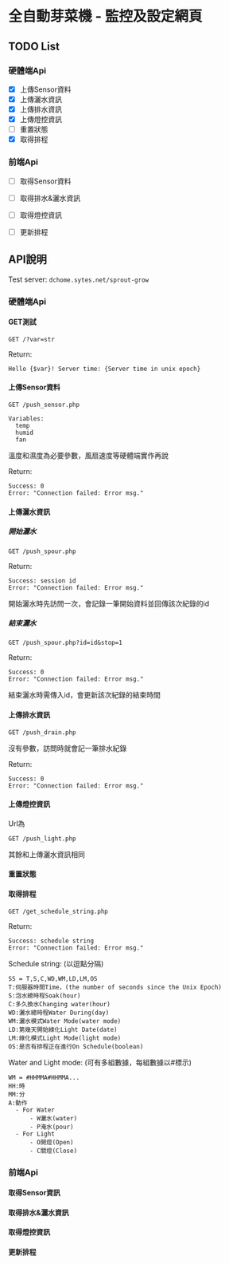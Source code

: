 # 全自動芽菜機 - 監控及設定網頁

## TODO List
### 硬體端Api
- [x] 上傳Sensor資料
- [x] 上傳灑水資訊
- [x] 上傳排水資訊
- [x] 上傳燈控資訊
- [ ] 重置狀態
- [x] 取得排程

### 前端Api
- [ ] 取得Sensor資料
- [ ] 取得排水&灑水資訊
- [ ] 取得燈控資訊
- [ ] 更新排程




## API說明

Test server: ```dchome.sytes.net/sprout-grow```

### 硬體端Api
#### GET測試
```
GET /?var=str
```
Return:
```
Hello {$var}! Server time: {Server time in unix epoch}
```

#### 上傳Sensor資料
```
GET /push_sensor.php
```
```
Variables:
  temp
  humid
  fan
```
溫度和濕度為必要參數，風扇速度等硬體端實作再說

Return:
```
Success: 0
Error: "Connection failed: Error msg."
```

#### 上傳灑水資訊
##### 開始灑水
```
GET /push_spour.php
```
Return:
```
Success: session id
Error: "Connection failed: Error msg."
```
開始灑水時先訪問一次，會記錄一筆開始資料並回傳該次紀錄的id

##### 結束灑水
```
GET /push_spour.php?id=id&stop=1
```
Return:
```
Success: 0
Error: "Connection failed: Error msg."
```
結束灑水時需傳入id，會更新該次紀錄的結束時間


#### 上傳排水資訊
```
GET /push_drain.php
```
沒有參數，訪問時就會記一筆排水紀錄

Return:
```
Success: 0
Error: "Connection failed: Error msg."
```

#### 上傳燈控資訊
Url為
```
GET /push_light.php
```
其餘和上傳灑水資訊相同

#### 重置狀態

#### 取得排程
```
GET /get_schedule_string.php
```
Return:
```
Success: schedule string
Error: "Connection failed: Error msg."
```
Schedule string: (以逗點分隔)
```
SS = T,S,C,WD,WM,LD,LM,OS
T:伺服器時間Time，(the number of seconds since the Unix Epoch)
S:泡水總時程Soak(hour)
C:多久換水Changing water(hour)
WD:灑水總時程Water During(day)
WM:灑水模式Water Mode(water mode)
LD:第幾天開始綠化Light Date(date)
LM:綠化模式Light Mode(light mode)
OS:是否有排程正在進行On Schedule(boolean)
```
Water and Light mode: (可有多組數據，每組數據以#標示)
```
WM = #HHMMA#HHMMA...
HH:時
MM:分
A:動作
  - For Water
	  - W灑水(water)
	  - P淹水(pour)
  - For Light
	  - O開燈(Open)
	  - C關燈(Close)
```
### 前端Api
#### 取得Sensor資訊

#### 取得排水&灑水資訊

#### 取得燈控資訊

#### 更新排程